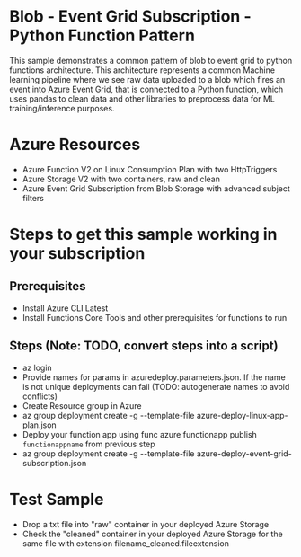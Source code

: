 # Blob - Event Grid Subscription - Python Function Pattern

This sample demonstrates a common pattern of blob to event grid to python functions architecture. This architecture represents a common Machine learning pipeline where
we see raw data uploaded to a blob which fires an event into Azure Event Grid, that is connected to a Python function, which uses pandas to clean data and  other libraries to preprocess data for ML training/inference purposes.

# Azure Resources

- Azure Function V2 on Linux Consumption Plan with two HttpTriggers
- Azure Storage V2 with two containers, raw and clean
- Azure Event Grid Subscription from Blob Storage with advanced subject filters

# Steps to get this sample working in your subscription

## Prerequisites
- Install Azure CLI Latest
- Install Functions Core Tools and other prerequisites for functions to run

## Steps (Note: TODO, convert steps into a script)
- az login
- Provide names for params in azuredeploy.parameters.json. If the name is not unique deployments can fail (TODO: autogenerate names to avoid conflicts)
- Create Resource group in Azure
- az group deployment create -g <Resource Group Name> --template-file azure-deploy-linux-app-plan.json
- Deploy your function app using func azure functionapp publish `functionappname` from previous step
- az group deployment create -g <Resource Group Name> --template-file azure-deploy-event-grid-subscription.json

# Test Sample

- Drop a txt file into "raw" container in your deployed Azure Storage
- Check the "cleaned" container in your deployed Azure Storage for the same file with extension filename_cleaned.fileextension


